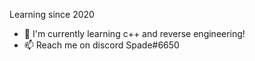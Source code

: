 Learning since 2020
- 🌱 I'm currently learning c++ and reverse engineering!
- 📫 Reach me on discord Spade#6650
